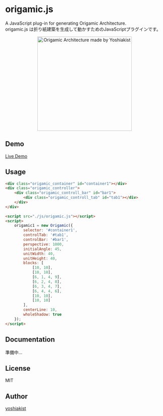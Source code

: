 # origamic.js

A JavaScript plug-in for generating Origamic Architecture.  
origamic.js は折り紙建築を生成して動かすためのJavaScriptプラグインです。

<p align="center">
  <img src="http://cobitoworks.jp/origamic/yoshiakist_origamic_architecture.jpg" alt="Origamic Architecture made by Yoshiakist" width="300"/>
</p>

## Demo 

[Live Demo](http://cobitoworks.jp/origamic/)

## Usage

```html
<div class="origamic_container" id="container1"></div>
<div class="origamic_controller">
    <div class="origamic_controll_bar" id="bar1">
        <div class="origamic_controll_tab" id="tab1"></div>
    </div>
</div>
    
<script src="./js/origamic.js"></script>
<script>
    origamic1 = new Origamic({
        selector: '#container1',
        controlTab: '#tab1',
        controlBar: '#bar1',
        perspective: 1000,
        initialAngle: 45,
        unitWidth: 40,
        unitHeight: 40,
        blocks: [
            [10, 10],
            [10, 10],
            [6, 1, 4, 9],
            [6, 2, 4, 8],
            [6, 3, 4, 7],
            [6, 4, 4, 6],
            [10, 10],
            [10, 10]
        ],
        centerLine: 10,
        wholeShadow: true
    });
</script>
```


## Documentation

準備中...

## License

MIT

## Author

[yoshiakist](https://github.com/yoshiakist)
